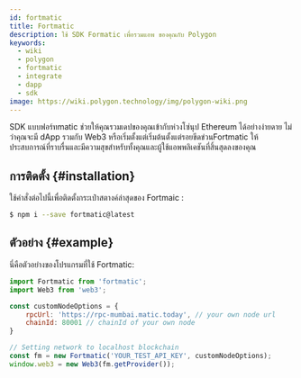 ```yaml
---
id: fortmatic
title: Fortmatic
description: ใช้ SDK Formatic เพื่อรวมแอพ ของคุณกับ Polygon
keywords:
  - wiki
  - polygon
  - fortmatic
  - integrate
  - dapp
  - sdk
image: https://wiki.polygon.technology/img/polygon-wiki.png
---
```


SDK แบบฟอร์ทmatic ช่วยให้คุณรวมเดปของคุณเข้ากับห่วงโซ่นุป Ethereum ได้อย่างง่ายดาย ไม่ว่าคุณจะมี dApp รวมกับ Web3 หรือเริ่มตั้งแต่เริ่มต้นตั้งแต่รอยขีดข่วนFortmatic ให้ประสบการณ์ที่ราบรื่นและมีความสุขสำหรับทั้งคุณและผู้ใช้แอพพลิเคชันที่สิ้นสุดลงของคุณ

## การติดตั้ง {#installation}

ใช้คำสั่งต่อไปนี้เพื่อติดตั้งกระเป๋าสตางค์ล่าสุดของ Fortmaic :

```bash
$ npm i --save fortmatic@latest
```

## ตัวอย่าง {#example}
นี่คือตัวอย่างของโปรแกรมที่ใช้ Fortmatic:

```js title="example.js"
import Fortmatic from 'fortmatic';
import Web3 from 'web3';

const customNodeOptions = {
    rpcUrl: 'https://rpc-mumbai.matic.today', // your own node url
    chainId: 80001 // chainId of your own node
}

// Setting network to localhost blockchain
const fm = new Fortmatic('YOUR_TEST_API_KEY', customNodeOptions);
window.web3 = new Web3(fm.getProvider());
```
